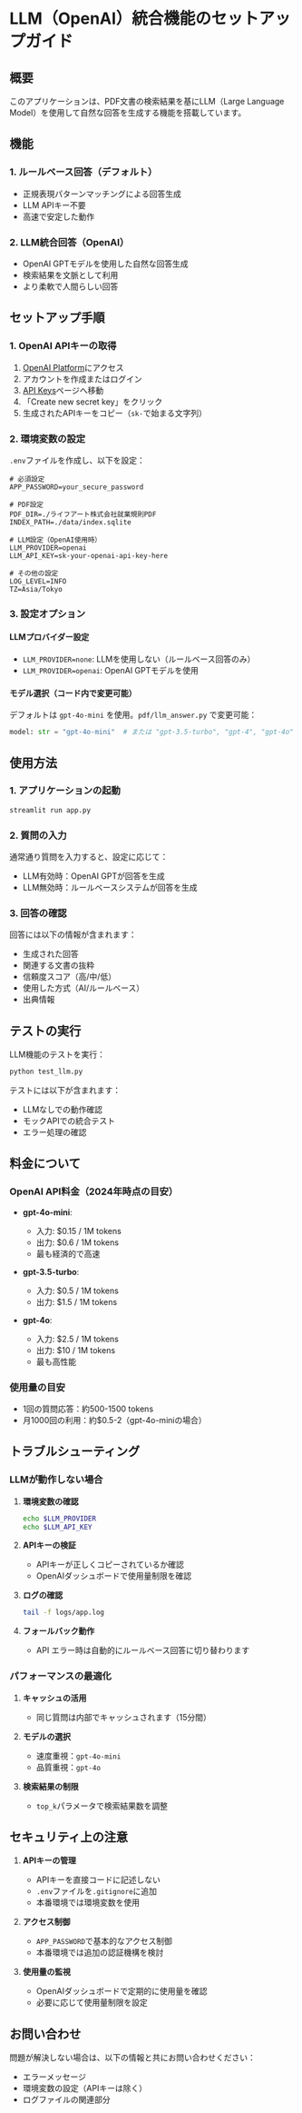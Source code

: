 # LLM（OpenAI）統合機能のセットアップガイド

## 概要

このアプリケーションは、PDF文書の検索結果を基にLLM（Large Language Model）を使用して自然な回答を生成する機能を搭載しています。

## 機能

### 1. ルールベース回答（デフォルト）
- 正規表現パターンマッチングによる回答生成
- LLM APIキー不要
- 高速で安定した動作

### 2. LLM統合回答（OpenAI）
- OpenAI GPTモデルを使用した自然な回答生成
- 検索結果を文脈として利用
- より柔軟で人間らしい回答

## セットアップ手順

### 1. OpenAI APIキーの取得

1. [OpenAI Platform](https://platform.openai.com/)にアクセス
2. アカウントを作成またはログイン
3. [API Keys](https://platform.openai.com/api-keys)ページへ移動
4. 「Create new secret key」をクリック
5. 生成されたAPIキーをコピー（`sk-`で始まる文字列）

### 2. 環境変数の設定

`.env`ファイルを作成し、以下を設定：

```env
# 必須設定
APP_PASSWORD=your_secure_password

# PDF設定
PDF_DIR=./ライフアート株式会社就業規則PDF
INDEX_PATH=./data/index.sqlite

# LLM設定（OpenAI使用時）
LLM_PROVIDER=openai
LLM_API_KEY=sk-your-openai-api-key-here

# その他の設定
LOG_LEVEL=INFO
TZ=Asia/Tokyo
```

### 3. 設定オプション

#### LLMプロバイダー設定

- `LLM_PROVIDER=none`: LLMを使用しない（ルールベース回答のみ）
- `LLM_PROVIDER=openai`: OpenAI GPTモデルを使用

#### モデル選択（コード内で変更可能）

デフォルトは `gpt-4o-mini` を使用。`pdf/llm_answer.py` で変更可能：

```python
model: str = "gpt-4o-mini"  # または "gpt-3.5-turbo", "gpt-4", "gpt-4o"
```

## 使用方法

### 1. アプリケーションの起動

```bash
streamlit run app.py
```

### 2. 質問の入力

通常通り質問を入力すると、設定に応じて：
- LLM有効時：OpenAI GPTが回答を生成
- LLM無効時：ルールベースシステムが回答を生成

### 3. 回答の確認

回答には以下の情報が含まれます：
- 生成された回答
- 関連する文書の抜粋
- 信頼度スコア（高/中/低）
- 使用した方式（AI/ルールベース）
- 出典情報

## テストの実行

LLM機能のテストを実行：

```bash
python test_llm.py
```

テストには以下が含まれます：
- LLMなしでの動作確認
- モックAPIでの統合テスト
- エラー処理の確認

## 料金について

### OpenAI API料金（2024年時点の目安）

- **gpt-4o-mini**:
  - 入力: $0.15 / 1M tokens
  - 出力: $0.6 / 1M tokens
  - 最も経済的で高速

- **gpt-3.5-turbo**:
  - 入力: $0.5 / 1M tokens
  - 出力: $1.5 / 1M tokens

- **gpt-4o**:
  - 入力: $2.5 / 1M tokens
  - 出力: $10 / 1M tokens
  - 最も高性能

### 使用量の目安

- 1回の質問応答：約500-1500 tokens
- 月1000回の利用：約$0.5-2（gpt-4o-miniの場合）

## トラブルシューティング

### LLMが動作しない場合

1. **環境変数の確認**
   ```bash
   echo $LLM_PROVIDER
   echo $LLM_API_KEY
   ```

2. **APIキーの検証**
   - APIキーが正しくコピーされているか確認
   - OpenAIダッシュボードで使用量制限を確認

3. **ログの確認**
   ```bash
   tail -f logs/app.log
   ```

4. **フォールバック動作**
   - API エラー時は自動的にルールベース回答に切り替わります

### パフォーマンスの最適化

1. **キャッシュの活用**
   - 同じ質問は内部でキャッシュされます（15分間）

2. **モデルの選択**
   - 速度重視：`gpt-4o-mini`
   - 品質重視：`gpt-4o`

3. **検索結果の制限**
   - `top_k`パラメータで検索結果数を調整

## セキュリティ上の注意

1. **APIキーの管理**
   - APIキーを直接コードに記述しない
   - `.env`ファイルを`.gitignore`に追加
   - 本番環境では環境変数を使用

2. **アクセス制御**
   - `APP_PASSWORD`で基本的なアクセス制御
   - 本番環境では追加の認証機構を検討

3. **使用量の監視**
   - OpenAIダッシュボードで定期的に使用量を確認
   - 必要に応じて使用量制限を設定

## お問い合わせ

問題が解決しない場合は、以下の情報と共にお問い合わせください：
- エラーメッセージ
- 環境変数の設定（APIキーは除く）
- ログファイルの関連部分